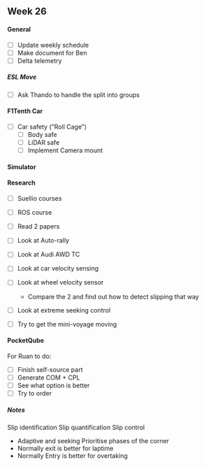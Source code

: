 ## Week 26

#### General

- [ ] Update weekly schedule
- [ ] Make document for Ben
- [ ] Delta telemetry
##### ESL Move

- [ ] Ask Thando to handle the split into groups

#### F1Tenth Car

- [ ] Car safety ("Roll Cage")
	- [ ] Body safe
	- [ ] LiDAR safe
	- [ ] Implement Camera mount

#### Simulator

#### Research

- [ ] Suellio courses
- [ ] ROS course
- [ ] Read 2 papers

- [ ] Look at Auto-rally
- [ ] Look at Audi AWD TC
- [ ] Look at car velocity sensing
- [ ] Look at wheel velocity sensor
	- Compare the 2 and find out how to detect slipping that way
- [ ] Look at extreme seeking control

- [ ] Try to get the mini-voyage moving

#### PocketQube

For Ruan to do:
- [ ] Finish self-source part
- [ ] Generate COM + CPL
- [ ] See what option is better
- [ ] Try to order

##### Notes

Slip identification
Slip quantification
Slip control
 - Adaptive and seeking
Prioritise phases of the corner
- Normally exit is better for laptime
- Normally Entry is better for overtaking